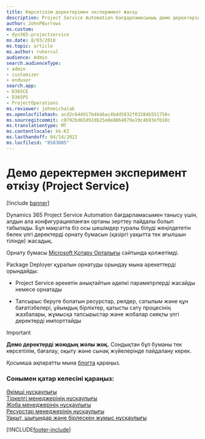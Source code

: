 ```yaml
---
title: Көрсетілім деректерімен эксперимент жасау
description: Project Service Automation бағдарламасының демо деректерін жүктеп алу және пайдалану әдісі
author: JohnPBurrows
ms.custom:
- dyn365-projectservice
ms.date: 8/03/2018
ms.topic: article
ms.author: ruhercul
audience: Admin
search.audienceType:
- admin
- customizer
- enduser
search.app:
- D365CE
- D365PS
- ProjectOperations
ms.reviewer: johnmichalak
ms.openlocfilehash: acd2c644917b4646ac4bdd5832f03284b551756c
ms.sourcegitcommit: c0792bd65d92db25e0e8864879a19c4b93efb10c
ms.translationtype: MT
ms.contentlocale: kk-KZ
ms.lasthandoff: 04/14/2022
ms.locfileid: "8583085"
---
```

# <a name="experiment-with-demo-data-project-service"></a>Демо деректермен эксперимент өткізу (Project Service)

[!include [banner](../includes/psa-now-project-operations.md)]

Dynamics 365 Project Service Automation бағдарламасымен танысу үшін, алдын ала конфигурацияланған ортаны зерттеу пайдалы болып табылады. Бұл мақсатта біз осы шешімдер туралы білуді жеңілдететін бөлек үлгі деректерді орнату бумасын (қазіргі уақытта тек ағылшын тілінде) жасадық. 

Орнату бумасы [Microsoft Қотару Орталығы](https://go.microsoft.com/fwlink/?linkid=859966) сайтында қолжетімді.  

Package Deployer құралын орнатуды орындау мына әрекеттерді орындайды: 
  
-   Project Service әрекетін анықтайтын әдепкі параметрлерді жасайды немесе орнатады  
  
-   Тапсырыс беруге болатын ресурстар, рөлдер, сатылым және құн бағатізбелері, ұйымдық бірліктер, қатысты сату процесінің жазбалары, жұмысқа тапсырыстар және жобалар сияқты үлгі деректерді импорттайды    
  
> [!IMPORTANT]
> **Демо деректерді жоюдың жолы жоқ.** Сондықтан бұл буманы тек көрсетілім, бағалау, оқыту және сынақ жүйелерінде пайдалану керек.

Қосымша ақпаратты мына [блогта](https://blogs.msdn.microsoft.com/crm/2017/10/24/microsoft-dynamics-365-for-field-service-and-project-service-automation-sample-data) қараңыз.





  
### <a name="see-also"></a>Сонымен қатар келесіні қараңыз:  
 [Әкімші нұсқаулығы](../psa/admin-guide.md)   
 [Тіркелгі менеджерінің нұсқаулығы](../psa/account-manager-guide.md)   
 [Жоба менеджерінің нұсқаулығы](../psa/project-manager-guide.md)   
 [Ресурстар менеджерінің нұсқаулығы](../psa/resource-manager-guide.md)   
 [Уақыт, шығындар және бірлескен жұмыс нұсқаулығы](../psa/time-expense-collaboration-guide.md)


[!INCLUDE[footer-include](../includes/footer-banner.md)]
